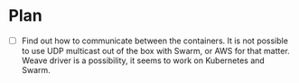 # Plan

- [ ] Find out how to communicate between the containers.  It is not possible to use UDP multicast out of the box with Swarm, or AWS for that matter.  Weave driver is a possibility, it seems to work on Kubernetes and Swarm.
